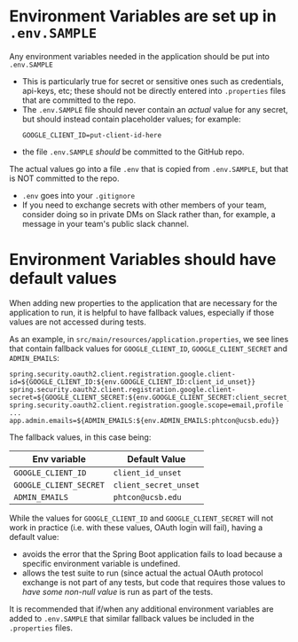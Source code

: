 # Environment Variables are set up in `.env.SAMPLE`

Any environment variables  needed in the application should be put into `.env.SAMPLE`
* This is particularly true for secret or sensitive ones such as credentials, api-keys, etc; these should not be
  directly entered into `.properties` files that are committed to the repo.
* The `.env.SAMPLE` file should never contain an *actual* value for any secret, but should instead contain 
  placeholder values; for example:
  ```
  GOOGLE_CLIENT_ID=put-client-id-here
  ```
* the file `.env.SAMPLE` *should* be committed to the GitHub repo.

The actual values go into a file `.env` that is copied from `.env.SAMPLE`, but that is NOT committed to the repo.
* `.env` goes into your `.gitignore`
* If you need to exchange secrets with other members of your team, consider doing so in private DMs on Slack rather than,
  for example, a message in your team's public slack channel.

# Environment Variables should have default values

When adding new properties to the application that are necessary for the application to run, it is
helpful to have fallback values, especially if those values are not accessed during tests.

As an example, in `src/main/resources/application.properties`, we see lines that contain fallback values for `GOOGLE_CLIENT_ID`, `GOOGLE_CLIENT_SECRET` and `ADMIN_EMAILS`:

```
spring.security.oauth2.client.registration.google.client-id=${GOOGLE_CLIENT_ID:${env.GOOGLE_CLIENT_ID:client_id_unset}}
spring.security.oauth2.client.registration.google.client-secret=${GOOGLE_CLIENT_SECRET:${env.GOOGLE_CLIENT_SECRET:client_secret_unset}}
spring.security.oauth2.client.registration.google.scope=email,profile
...
app.admin.emails=${ADMIN_EMAILS:${env.ADMIN_EMAILS:phtcon@ucsb.edu}}
```

The fallback values, in this case being:

| Env variable | Default Value |
|--------------|---------------|
| `GOOGLE_CLIENT_ID` | `client_id_unset` |
| `GOOGLE_CLIENT_SECRET` | `client_secret_unset` |
| `ADMIN_EMAILS` | `phtcon@ucsb.edu` |

While the values for `GOOGLE_CLIENT_ID` and `GOOGLE_CLIENT_SECRET` will not work in practice (i.e. with these values, OAuth login 
will fail), having a default value:
* avoids the error that the Spring Boot application fails to load because a specific environment variable is undefined.
* allows the test suite to run (since actual the actual OAuth protocol exchange is not part of any tests, but code that
  requires those values to *have some non-null value* is run as part of the tests.

It is recommended that if/when any additional environment variables are added to `.env.SAMPLE` that 
similar fallback values be included in the `.properties` files.



